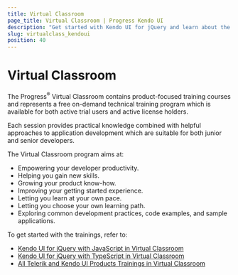 ```yaml
---
title: Virtual Classroom
page_title: Virtual Classroom | Progress Kendo UI
description: "Get started with Kendo UI for jQuery and learn about the Virtual Classroom free on-demand technical training program exclusive to active license holders."
slug: virtualclass_kendoui
position: 40
---
```


# Virtual Classroom

The Progress<sup>®</sup> Virtual Classroom contains product-focused training courses and represents a free on-demand technical training program which is available for both active trial users and active license holders.

Each session provides practical knowledge combined with helpful approaches to application development which are suitable for both junior and senior developers.

The Virtual Classroom program aims at:
* Empowering your developer productivity.
* Helping you gain new skills.
* Growing your product know-how.
* Improving your getting started experience.
* Letting you learn at your own pace.
* Letting you choose your own learning path.
* Exploring common development practices, code examples, and sample applications.

To get started with the trainings, refer to:
* [Kendo UI for jQuery with JavaScript in Virtual Classroom](https://learn.telerik.com/learn/course/internal/view/elearning/30/kendo-ui-for-jquery-with-javascript)
* [Kendo UI for jQuery with TypeScript in Virtual Classroom](https://learn.telerik.com/learn/course/external/view/elearning/22/kendo-ui-for-jquery-with-typescript)
* [All Telerik and Kendo UI Products Trainings in Virtual Classroom](https://learn.telerik.com/learn)

